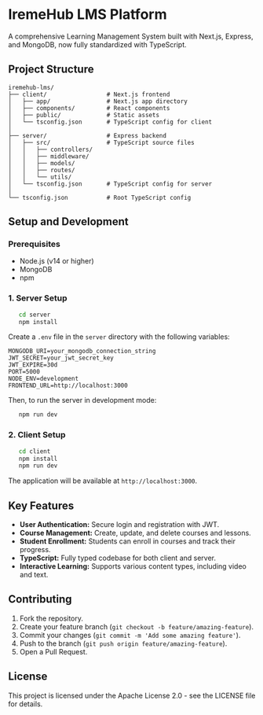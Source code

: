 # IremeHub LMS Platform

A comprehensive Learning Management System built with Next.js, Express, and MongoDB, now fully standardized with TypeScript.

## Project Structure

```
iremehub-lms/
├── client/                 # Next.js frontend
│   ├── app/                # Next.js app directory
│   ├── components/         # React components
│   ├── public/             # Static assets
│   └── tsconfig.json       # TypeScript config for client
│
├── server/                 # Express backend
│   ├── src/                # TypeScript source files
│   │   ├── controllers/
│   │   ├── middleware/
│   │   ├── models/
│   │   ├── routes/
│   │   └── utils/
│   └── tsconfig.json       # TypeScript config for server
│
└── tsconfig.json           # Root TypeScript config
```

## Setup and Development

### Prerequisites
- Node.js (v14 or higher)
- MongoDB
- npm

### 1. Server Setup
```bash
   cd server
   npm install
   ```
Create a `.env` file in the `server` directory with the following variables:
   ```
   MONGODB_URI=your_mongodb_connection_string
   JWT_SECRET=your_jwt_secret_key
   JWT_EXPIRE=30d
   PORT=5000
   NODE_ENV=development
   FRONTEND_URL=http://localhost:3000
   ```
Then, to run the server in development mode:
```bash
   npm run dev
   ```

### 2. Client Setup
```bash
   cd client
   npm install
   npm run dev
   ```
The application will be available at `http://localhost:3000`.

## Key Features

- **User Authentication:** Secure login and registration with JWT.
- **Course Management:** Create, update, and delete courses and lessons.
- **Student Enrollment:** Students can enroll in courses and track their progress.
- **TypeScript:** Fully typed codebase for both client and server.
- **Interactive Learning:** Supports various content types, including video and text.

## Contributing

1. Fork the repository.
2. Create your feature branch (`git checkout -b feature/amazing-feature`).
3. Commit your changes (`git commit -m 'Add some amazing feature'`).
4. Push to the branch (`git push origin feature/amazing-feature`).
5. Open a Pull Request.

## License

This project is licensed under the Apache License 2.0 - see the LICENSE file for details.
